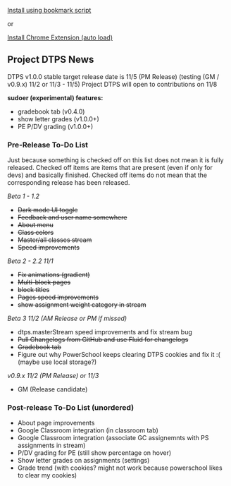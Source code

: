 [Install using bookmark script](https://jottocraft.github.io/dtps/bookmark.txt)

or

[Install Chrome Extension (auto load)](https://chrome.google.com/webstore/detail/project-dtps/pakgdifknldaiglefmpkkgfjndemfapo)

## Project DTPS News

DTPS v1.0.0 stable target release date is 11/5 (PM Release) (testing (GM / v0.9.x) 11/2 or 11/3 - 11/5)
Project DTPS will open to contributions on 11/8

**sudoer (experimental) features:**
* gradebook tab (v0.4.0)
* show letter grades (v1.0.0+)
* PE P/DV grading (v1.0.0+)

### Pre-Release To-Do List
Just because something is checked off on this list does not mean it is fully released. Checked off items are items that are present (even if only for devs) and basically finished. Checked off items do not mean that the corresponding release has been released.

*Beta 1 - 1.2*

* ~~Dark mode UI toggle~~
* ~~Feedback and user name somewhere~~
* ~~About menu~~
* ~~Class colors~~
* ~~Master/all classes stream~~
* ~~Speed improvements~~

*Beta 2 - 2.2 11/1*

* ~~Fix animations (gradient)~~
* ~~Multi-block pages~~
* ~~block titles~~
* ~~Pages speed improvements~~
* ~~show assignment weight category in stream~~

*Beta 3 11/2 (AM Release or PM if missed)*

* dtps.masterStream speed improvements and fix stream bug
* ~~Pull Changelogs from GitHub and use Fluid for changelogs~~
* ~~Gradebook tab~~
* Figure out why PowerSchool keeps clearing DTPS cookies and fix it :( (maybe use local storage?)

*v0.9.x 11/2 (PM Release) or 11/3*
* GM (Release candidate)

### Post-release To-Do List (unordered)
* About page improvements
* Google Classroom integration (in classroom tab)
* Google Classroom integration (associate GC assignemnts with PS assignments in stream)
* P/DV grading for PE (still show percentage on hover)
* Show letter grades on assignments (settings)
* Grade trend (with cookies? might not work because powerschool likes to clear my cookies)
